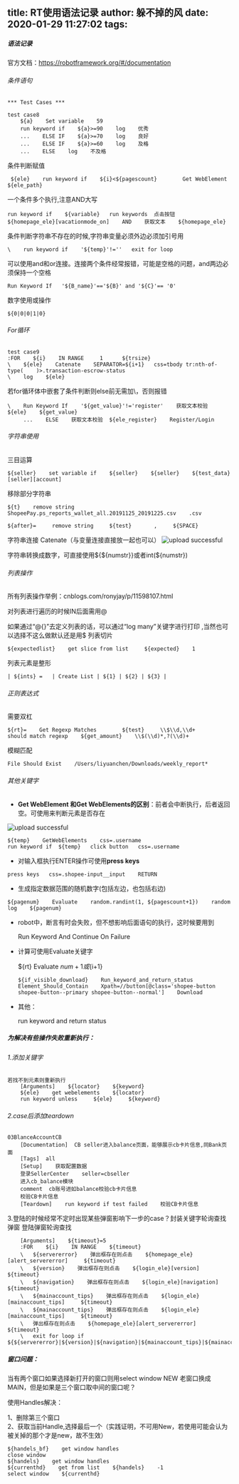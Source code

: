 title: RT使用语法记录
author: 躲不掉的风
date: 2020-01-29 11:27:02
tags:
---
##### 语法记录
官方文档：https://robotframework.org/#/documentation
###### 条件语句
```
*** Test Cases ***

test case8
    ${a}    Set variable    59
    run keyword if    ${a}>=90    log    优秀
    ...    ELSE IF    ${a}>=70    log    良好
    ...    ELSE IF    ${a}>=60    log    及格
    ...    ELSE    log    不及格
```
条件判断赋值
```
 ${ele}    run keyword if    ${i}<${pagescount}        Get WebElement    ${ele_path}
```
一个条件多个执行,注意AND大写
```
run keyword if    ${variable}   run keywords  点击按钮    ${homepage_ele}[vacationmode_on]    AND    获取文本    ${homepage_ele}
```
条件判断字符串不存在的时候,字符串变量必须外边必须加引号用
```
\    run keyword if    '${temp}'!=''   exit for loop
```
可以使用and和or连接。连接两个条件经常报错，可能是空格的问题，and两边必须保持一个空格
```
Run Keyword If   '${B_name}'=='${B}' and '${C}'== '0'
```
数字使用或操作
```
${0|0|0|1|0}
```
###### For循环

```
test case9
:FOR    ${i}    IN RANGE     1      ${trsize}
\    ${ele}    Catenate    SEPARATOR=${i+1}   css=tbody tr:nth-of-type(    )>.transaction-escrow-status
\    log    ${ele}
```
若for循环体中嵌套了条件判断则else前无需加\，否则报错
```
\    Run Keyword If    '${get_value}'!='register'    获取文本校验    ${ele}    ${get_value}
     ...    ELSE    获取文本校验  ${ele_register}    Register/Login
```
###### 字符串使用
三目运算
```
${seller}    set variable if    ${seller}    ${seller}    ${test_data}[seller][account]
```
移除部分字符串
```
${t}    remove string     ShopeePay.ps_reports_wallet_all.20191125_20191225.csv    .csv
```
```
${after}=     remove string     ${test}       ,     ${SPACE}
```
字符串连接 Catenate（与变量连接直接放一起也可以）
![upload successful](/images/pasted-79.png)

字符串转换成数字，可直接使用${${numstr}}或者int(${numstr})
###### 列表操作
所有列表操作举例：cnblogs.com/ronyjay/p/11598107.html 

对列表进行遍历的时候IN后面需用@

如果通过“@{}”去定义列表的话，可以通过“log many”关键字进行打印 ,当然也可以选择不这么做默认还是用$
列表切片
```
${expectedlist}    get slice from list     ${expected}    1
```
列表元素是整形

	| ${ints} =   | Create List | ${1} | ${2} | ${3} |
    
###### 正则表达式
需要双杠
```
${rt}=    Get Regexp Matches        ${test}     \\$\\d,\\d+
should match regexp    ${get_amount}    \\$(\\d)*,?(\\d)+
```
模糊匹配
```
File Should Exist    /Users/liyuanchen/Downloads/weekly_report*

```
###### 其他关键字
- **Get WebElement 和Get WebElements的区别**：前者会中断执行，后者返回空。可使用来判断元素是否存在

![upload successful](/images/pasted-76.png)
```
${temp}    GetWebElements    css=.username
run keyword if  ${temp}   click button   css=.username
```

- 对输入框执行ENTER操作可使用**press keys**
```
press keys   css=.shopee-input__input    RETURN
```
- 生成指定数据范围的随机数字(包括左边，也包括右边)
```
${pagenum}    Evaluate    random.randint(1, ${pagescount+1})    random
log    ${pagenum}
```

- robot中，断言有时会失败，但不想影响后面语句的执行，这时候要用到

	Run Keyword And Continue On Failure
    
- 计算可使用Evaluate关键字

	${rt}    Evaluate    ${num}+1
	或${i+1} 
    
  ```
  ${if_visible_download}    Run_keyword_and_return_status    Element_Should_Contain    Xpath=//button[@class='shopee-button shopee-button--primary shopee-button--normal']    Download
  ```


- 其他：

	run keyword and return status
    
##### 为解决有些操作失败重新执行：
###### 1.添加关键字
```
若找不到元素则重新执行
    [Arguments]    ${locator}    ${keyword}
    ${ele}    get webelements    ${locator}
    run keyword unless     ${ele}     ${keyword}
```

######  2.case后添加teardown
```
03BlanceAccountCB
    [Documentation]  CB seller进入balance页面，能够展示cb卡片信息,同Bank页面
    [Tags]  all
    [Setup]    获取配置数据
    登录SellerCenter    seller=cbseller
    进入cb_balance模块
    comment  cb账号进如balance校验cb卡片信息
    校验CB卡片信息
    [Teardown]    run keyword if test failed    校验CB卡片信息
```
   3.登陆的时候经常不定时出现某些弹窗影响下一步的case？封装关键字轮询查找弹窗
登陆弹窗轮询查找
```
    [Arguments]    ${timeout}=5
    :FOR    ${i}    IN RANGE    ${timeout}
    \   ${servererror}    弹出框存在则点击    ${homepage_ele}[alert_servererror]     ${timeout}
    \   ${version}    弹出框存在则点击    ${login_ele}[version]     ${timeout}
    \   ${navigation}    弹出框存在则点击    ${login_ele}[navigation]     ${timeout}
    \   ${mainaccount_tips}    弹出框存在则点击    ${login_ele}[mainaccount_tips]     ${timeout}
    \   ${mainaccount_tips}    弹出框存在则点击    ${login_ele}[mainaccount_tips]     ${timeout}
    \   弹出框存在则点击    ${homepage_ele}[alert_servererror]     ${timeout}
    \   exit for loop if   ${${servererror}|${version}|${navigation}|${mainaccount_tips}|${mainaccount_tips}}==0
```

##### 窗口问题：
当有两个窗口如果选择新打开的窗口则用select window   NEW   老窗口换成MAIN，但是如果是三个窗口取中间的窗口呢？

使用Handles解决：

1、删除第三个窗口  
2、获取当前Handle,选择最后一个（实践证明，不可用New，若使用可能会认为被关掉的那个才是new，故不生效）
```
${handels_bf}    get window handles
close window
${handels}    get window handles
${currenthd}    get from list    ${handels}    -1
select window    ${currenthd}
```